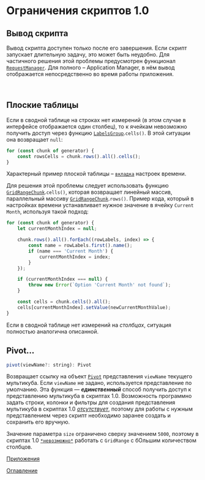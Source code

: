 # Ограничения скриптов 1.0

## Вывод скрипта

Вывод скрипта доступен только после его завершения. Если скрипт запускает длительную задачу, это может быть неудобно. Для частичного решения этой проблемы предусмотрен функционал [`RequestManager`](../API/common.md#RequestManager). Для полного – Application Manager, в нём вывод отображается непосредственно во время работы приложения.

&nbsp;

<a name="flatTable"></a>
## Плоские таблицы

Если в сводной таблице на строках нет измерений (в этом случае в интерфейсе отображается один столбец), то к ячейкам невозможно получить доступ через функцию [`LabelsGroup`](../API/OMviews.md#LabelsGroup).`cells()`. В этой ситуации она возвращает `null`:

```js
for (const chunk of generator) {
	const rowsCells = chunk.rows().all().cells();
}
```

Характерный пример плоской таблицы – [`вкладка`](../API/OMviews.md#TimeOptionsTab) настроек времени.

Для решения этой проблемы следует использовать функцию [`GridRangeChunk`](../API/OMviews.md#GridRangeChunk).`cells()`, которая возвращает линейный массив, параллельный массиву [`GridRangeChunk`](../API/OMviews.md#GridRangeChunk).`rows()`. Пример кода, который в настройках времени устанавливает нужное значение в ячейку `Current Month`, используя такой подход:

```js
for (const chunk of generator) {
	let currentMonthIndex = null;

	chunk.rows().all().forEach((rowLabels, index) => {
		const name = rowLabels.first().name();
		if (name === 'Current Month') {
			currentMonthIndex = index;
		}
	});

	if (currentMonthIndex === null) {
		throw new Error(`Option 'Current Month' not found`);
	}

	const cells = chunk.cells().all();
	cells[currentMonthIndex].setValue(newCurrentMonthValue);
}
```

Если в сводной таблице нет измерений на *столбцах*, ситуация полностью аналогична описанной.

## Pivot...

```js
pivot(viewName?: string): Pivot
```
Возвращает ссылку на объект [`Pivot`](#Pivot) представления `viewName` текущего мультикуба. Если `viewName` не задано, используется представление по умолчанию. Эта функция — ***единственный*** способ получить доступ к представлению мультикуба в скриптах 1.0. Возможность программно задать строки, колонки и фильтры для создания представления мультикуба в скриптах 1.0 [*отсутствует*](../appendix/constraints.md), поэтому для работы с нужным представлением через скрипт необходимо заранее создать и сохранить его вручную.


Значение параметра `size` ограничено сверху значением `5000`, поэтому в скриптах 1.0 [`*невозможно*`](../appendix/constraints.md) работать с `GridRange` с бОльшим количеством столбцов.

[Приложения](appendix.md)

[Оглавление](../README.md)